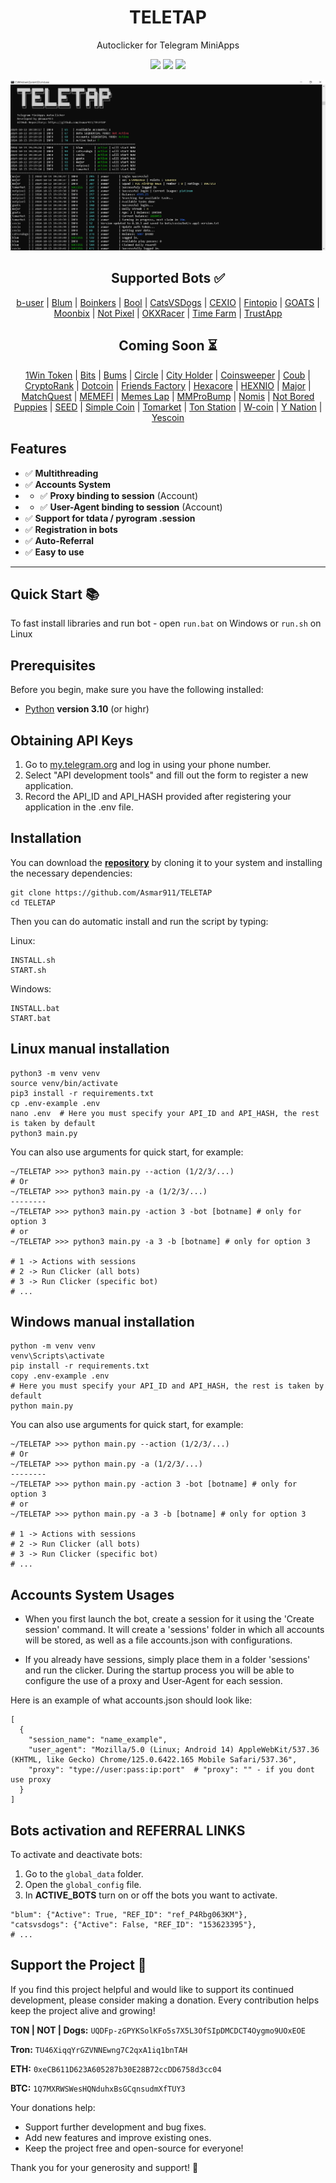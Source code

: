 <h1 align="center">
  TELETAP
</h1>
<p align="center">
    Autoclicker for Telegram MiniApps
</p>

<!-- <p align="center">
  <a href="">EN</a> 
  | <a href="">RU</a> 
  | <a href="">AR</a> 
  | <a href="">TR</a> 
  | <a href="">FR</a>
</p> -->

<p align="center">
    <a href="https://t.me/Asmar911">
    <img src="https://img.shields.io/badge/%40Me-white?logo=Telegram"></a>
    <a href="https://t.me/TELETAPBOTS">
    <img src="https://img.shields.io/badge/%40Channel-white?logo=Telegram"></a>
    <a href="https://t.me/TELETAPBOTSCHAT">
    <img src="https://img.shields.io/badge/%40Chat-white?logo=Telegram"></a>
</p>

![TELETAP banner](banner.PNG)

<!-- ---
>[!Info]
>**This repo contains the free version of this software.**
>**Connected bots:** <a href="">Blum</a>, <a href="">Goats</a>, <a href="">Major</a>, <a href="">Notpixel</a>
>For the full version contact me <a href="https://t.me/Asmar911"> **@asmar911**</a> -->


<p align="center">
  <h2 align="center">Supported Bots ✅</h2>

  <p align="center">
    <a href='https://t.me/b_usersbot/join?startapp=ref-cskJfjtbUhT8Uw2h8JyDHa'>b-user</a>
    | <a href='https://t.me/blum/app?startapp=ref_P4Rbg063KM'>Blum</a>
    | <a href='https://t.me/boinker_bot/boinkapp?startapp=boink153623395'>Boinkers</a>
    | <a href='https://t.me/boolfamily_bot/join?startapp=1E8C0'>Bool</a>
    | <a href='https://t.me/catsdogs_game_bot/join?startapp=153623395'>CatsVSDogs</a>
    | <a href='https://t.me/cexio_tap_bot?start=1716712060572190'>CEXIO</a>
    | <a href='https://fintop.io/2wX1Q6R3RA'>Fintopio</a>
    | <a href='https://t.me/realgoats_bot/run?startapp=68bd4bd3-172c-4f22-aa90-e092517e12b5'>GOATS</a>
    | <a href='https://t.me/gamee/start?startapp=ref_153623395'>Moonbix</a>
    | <a href='https://t.me/notpixel/app?startapp=f153623395'>Not Pixel</a>
    | <a href='https://t.me/OKX_official_bot/OKX_Racer?startapp=linkCode_93102758'>OKXRacer</a>
    | <a href='https://t.me/TimeFarmCryptoBot?start=1eYFkqTqjduuyi4DN'>Time Farm</a>
    | <a href='https://t.me/trust_empire_bot/trust_app?startapp=1345ea46-52fc-41bb-afde-f820bcadab38'>TrustApp</a>
  </p>


  <h2 align="center">Coming Soon ⏳</h2>

  <p align="center">
    <a href='http://t.me/token1win_bot/start?startapp=refId1254614970'>1Win Token</a>
    | <a href='https://t.me/BitsTonboxBot/BitsAirdrops?startapp=EJLsu9TTBuiazC93NnbaNz'>Bits</a>
    | <a href='https://t.me/bums/app?startapp=ref_7tSfMieY'>Bums</a>
    | <a href='https://t.me/sparkscirclebot?start=ref2786541'>Circle</a>
    | <a href='https://t.me/cityholder/game?startapp=153623395'>City Holder</a>
    | <a href='https://t.me/BybitCoinsweeper_Bot?start=referredBy=153623395'>Coinsweeper</a>
    | <a href='https://t.me/coub/app?startapp=coub__marker_17772137'>Coub</a>
    | <a href='https://t.me/cryptorank_app_bot/points?startapp=ref_153623395_'>CryptoRank</a>
    | <a href='https://t.me/dotcoin_bot?start=r_153623395'>Dotcoin</a>
    | <a href='https://t.me/fabrika/app?startapp=ref_487203'>Friends Factory</a>
    | <a href='https://t.me/HexacoinBot/wallet?startapp=153623395'>Hexacore</a>
    | <a href='https://t.me/hexn_bot/app?startapp=eed6c6c0-7ccd-42fa-bb4e-4cff50aa4299'>HEXNIO</a>
    | <a href='https://t.me/major/start?startapp=153623395'>Major</a>
    | <a href='https://t.me/MatchQuestBot/start?startapp=19a4cfda883b0d282c43e3be0d069adb'>MatchQuest</a>
    | <a href='https://t.me/memefi_coin_bot/main?startapp=r_74aa47c992'>MEMEFI</a>
    | <a href='https://t.me/MemesLabBot/MemesLab?startapp=XXMILV'>Memes Lap</a>
    | <a href='https://t.me/MMproBump_bot?start=ref_153623395'>MMProBump</a>
    | <a href='https://t.me/NomisAppBot/app?startapp=ref_pXZmyEgF9C'>Nomis</a>
    | <a href='https://t.me/NotBoredPuppies_bot?start=r_153623395'>Not Bored Puppies</a>
    | <a href='https://t.me/seed_coin_bot/app?startapp=153623395'>SEED</a>
    | <a href='https://t.me/Simple_Tap_Bot/app?startapp=1723961197775'>Simple Coin</a>
    | <a href='https://t.me/Tomarket_ai_bot/app?startapp=0000omgl'>Tomarket</a>
    | <a href='https://t.me/tonstationgames_bot/app?startapp=ref_4sbbv2a964pxhhabk6wyjz'>Ton Station</a>
    | <a href='https://t.me/wcoin_tapbot?start=MTUzNjIzMzk1'>W-coin</a>
    | <a href='https://t.me/y_nation_bot/start?startapp=PBZW3D'>Y Nation</a>
    | <a href='https://t.me/theYescoin_bot/Yescoin?startapp=h3S05a'>Yescoin</a>
  </p>
</p>



## **Features**
- ✅ **Multithreading**
- ✅ **Accounts System**
- - ✅ **Proxy binding to session** (Account)
- - ✅ **User-Agent binding to session** (Account)
- ✅ **Support for tdata / pyrogram .session**
- ✅ **Registration in bots**
- ✅ **Auto-Referral**
- ✅ **Easy to use**
---


## Quick Start 📚

To fast install libraries and run bot - open `run.bat` on Windows or `run.sh` on Linux

## Prerequisites
Before you begin, make sure you have the following installed:
- [Python](https://www.python.org/downloads/) **version 3.10** (or highr)

## Obtaining API Keys
1. Go to [my.telegram.org](https://my.telegram.org) and log in using your phone number.
2. Select "API development tools" and fill out the form to register a new application.
3. Record the API_ID and API_HASH provided after registering your application in the .env file.

## Installation
You can download the [**repository**](https://github.com/Asmar911/TELETAP) by cloning it to your system and installing the necessary dependencies:
```shell
git clone https://github.com/Asmar911/TELETAP
cd TELETAP
```

Then you can do automatic install and run the script by typing:

Linux:
```shell
INSTALL.sh
START.sh
```

Windows:
```shell
INSTALL.bat
START.bat
```

## Linux manual installation
```shell
python3 -m venv venv
source venv/bin/activate
pip3 install -r requirements.txt
cp .env-example .env
nano .env  # Here you must specify your API_ID and API_HASH, the rest is taken by default
python3 main.py
```

You can also use arguments for quick start, for example:
```shell
~/TELETAP >>> python3 main.py --action (1/2/3/...)
# Or
~/TELETAP >>> python3 main.py -a (1/2/3/...)
--------
~/TELETAP >>> python3 main.py -action 3 -bot [botname] # only for option 3
# or
~/TELETAP >>> python3 main.py -a 3 -b [botname] # only for option 3

# 1 -> Actions with sessions
# 2 -> Run Clicker (all bots)
# 3 -> Run Clicker (specific bot)
# ...
```

## Windows manual installation
```shell
python -m venv venv
venv\Scripts\activate
pip install -r requirements.txt
copy .env-example .env
# Here you must specify your API_ID and API_HASH, the rest is taken by default
python main.py
```

You can also use arguments for quick start, for example:
```shell
~/TELETAP >>> python main.py --action (1/2/3/...)
# Or
~/TELETAP >>> python main.py -a (1/2/3/...)
--------
~/TELETAP >>> python main.py -action 3 -bot [botname] # only for option 3
# or
~/TELETAP >>> python main.py -a 3 -b [botname] # only for option 3

# 1 -> Actions with sessions
# 2 -> Run Clicker (all bots)
# 3 -> Run Clicker (specific bot)
# ...
```

## Accounts System Usages
- When you first launch the bot, create a session for it using the 'Create session' command. It will create a 'sessions' folder in which all accounts will be stored, as well as a file accounts.json with configurations.
  
- If you already have sessions, simply place them in a folder 'sessions' and run the clicker. During the startup process you will be able to configure the use of a proxy and User-Agent for each session.

Here is an example of what accounts.json should look like:
```shell
[
  {
    "session_name": "name_example",
    "user_agent": "Mozilla/5.0 (Linux; Android 14) AppleWebKit/537.36 (KHTML, like Gecko) Chrome/125.0.6422.165 Mobile Safari/537.36",
    "proxy": "type://user:pass:ip:port"  # "proxy": "" - if you dont use proxy
  }
]
```


## Bots activation and REFERRAL LINKS

To activate and deactivate bots:

1. Go to the `global_data` folder.
2. Open the `global_config` file.
3. In **ACTIVE_BOTS** turn on or off the bots you want to activate.
```shell
"blum": {"Active": True, "REF_ID": "ref_P4Rbg063KM"},
"catsvsdogs": {"Active": False, "REF_ID": "153623395"},
# ...
```

## Support the Project 💖

If you find this project helpful and would like to support its continued development, please consider making a donation. Every contribution helps keep the project alive and growing!


**TON | NOT | Dogs:** `UQDFp-zGPYKSolKFo5s7X5L3OfSIpDMCDCT4Oygmo9UOxEOE`

**Tron:** `TU46XiqqYrGZVNNEwng7C2qxA1iq1bnTAH`

**ETH:** `0xeCB611D623A605287b30E28B72ccDD6758d3cc04`

**BTC:** `1Q7MXRWSWesHQNduhxBsGCqnsudmXfTUY3`


Your donations help:
 
- Support further development and bug fixes.
- Add new features and improve existing ones.
- Keep the project free and open-source for everyone!

Thank you for your generosity and support! 🙏

